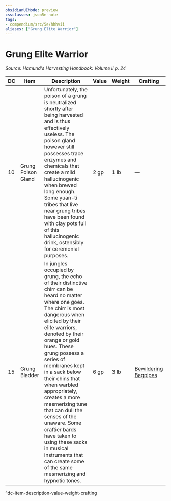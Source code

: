 ```yaml
---
obsidianUIMode: preview
cssclasses: json5e-note
tags:
- compendium/src/5e/hhhvii
aliases: ["Grung Elite Warrior"]
---
```

# Grung Elite Warrior
*Source: Hamund's Harvesting Handbook: Volume II p. 24* 

| DC | Item | Description | Value | Weight | Crafting |
|----|------|-------------|-------|--------|----------|
| 10 | Grung Poison Gland | Unfortunately, the poison of a grung is neutralized shortly after being harvested and is thus effectively useless. The poison gland however still possesses trace enzymes and chemicals that create a mild hallucinogenic when brewed long enough. Some yuan-ti tribes that live near grung tribes have been found with clay pots full of this hallucinogenic drink, ostensibly for ceremonial purposes. | 2 gp | 1 lb | — |
| 15 | Grung Bladder | In jungles occupied by grung, the echo of their distinctive chirr can be heard no matter where one goes. The chirr is most dangerous when elicited by their elite warriors, denoted by their orange or gold hues. These grung possess a series of membranes kept in a sack below their chins that when warbled appropriately, creates a more mesmerizing tune that can dull the senses of the unaware. Some craftier bards have taken to using these sacks in musical instruments that can create some of the same mesmerizing and hypnotic tones. | 6 gp | 3 lb | [Bewildering Bagpipes](compendium/items/bewildering-bagpipes-hhhvii.md) |
^dc-item-description-value-weight-crafting